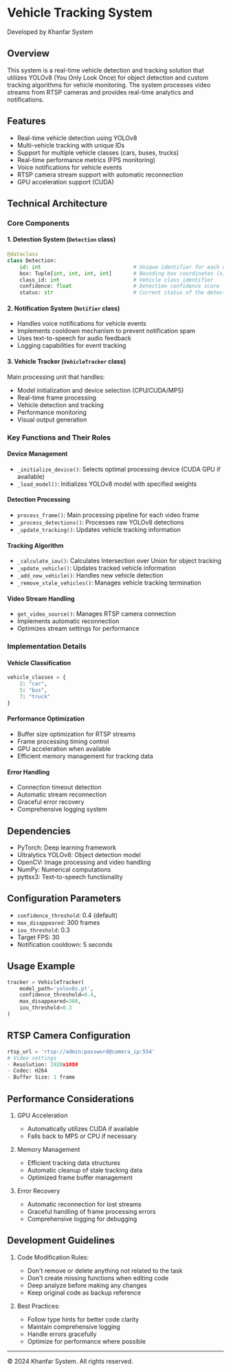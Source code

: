 # Vehicle Tracking System
Developed by Khanfar System

## Overview
This system is a real-time vehicle detection and tracking solution that utilizes YOLOv8 (You Only Look Once) for object detection and custom tracking algorithms for vehicle monitoring. The system processes video streams from RTSP cameras and provides real-time analytics and notifications.

## Features
- Real-time vehicle detection using YOLOv8
- Multi-vehicle tracking with unique IDs
- Support for multiple vehicle classes (cars, buses, trucks)
- Real-time performance metrics (FPS monitoring)
- Voice notifications for vehicle events
- RTSP camera stream support with automatic reconnection
- GPU acceleration support (CUDA)

## Technical Architecture

### Core Components

#### 1. Detection System (`Detection` class)
```python
@dataclass
class Detection:
    id: int                              # Unique identifier for each detection
    box: Tuple[int, int, int, int]       # Bounding box coordinates (x, y, w, h)
    class_id: int                        # Vehicle class identifier
    confidence: float                    # Detection confidence score
    status: str                          # Current status of the detection
```

#### 2. Notification System (`Notifier` class)
- Handles voice notifications for vehicle events
- Implements cooldown mechanism to prevent notification spam
- Uses text-to-speech for audio feedback
- Logging capabilities for event tracking

#### 3. Vehicle Tracker (`VehicleTracker` class)
Main processing unit that handles:
- Model initialization and device selection (CPU/CUDA/MPS)
- Real-time frame processing
- Vehicle detection and tracking
- Performance monitoring
- Visual output generation

### Key Functions and Their Roles

#### Device Management
- `_initialize_device()`: Selects optimal processing device (CUDA GPU if available)
- `_load_model()`: Initializes YOLOv8 model with specified weights

#### Detection Processing
- `process_frame()`: Main processing pipeline for each video frame
- `_process_detections()`: Processes raw YOLOv8 detections
- `_update_tracking()`: Updates vehicle tracking information

#### Tracking Algorithm
- `_calculate_iou()`: Calculates Intersection over Union for object tracking
- `_update_vehicle()`: Updates tracked vehicle information
- `_add_new_vehicle()`: Handles new vehicle detection
- `_remove_stale_vehicles()`: Manages vehicle tracking termination

#### Video Stream Handling
- `get_video_source()`: Manages RTSP camera connection
- Implements automatic reconnection
- Optimizes stream settings for performance

### Implementation Details

#### Vehicle Classification
```python
vehicle_classes = {
    2: "car",
    5: "bus",
    7: "truck"
}
```

#### Performance Optimization
- Buffer size optimization for RTSP streams
- Frame processing timing control
- GPU acceleration when available
- Efficient memory management for tracking data

#### Error Handling
- Connection timeout detection
- Automatic stream reconnection
- Graceful error recovery
- Comprehensive logging system

## Dependencies
- PyTorch: Deep learning framework
- Ultralytics YOLOv8: Object detection model
- OpenCV: Image processing and video handling
- NumPy: Numerical computations
- pyttsx3: Text-to-speech functionality

## Configuration Parameters
- `confidence_threshold`: 0.4 (default)
- `max_disappeared`: 300 frames
- `iou_threshold`: 0.3
- Target FPS: 30
- Notification cooldown: 5 seconds

## Usage Example
```python
tracker = VehicleTracker(
    model_path='yolov8s.pt',
    confidence_threshold=0.4,
    max_disappeared=300,
    iou_threshold=0.3
)
```

## RTSP Camera Configuration
```python
rtsp_url = 'rtsp://admin:password@camera_ip:554'
# Video settings
- Resolution: 1920x1080
- Codec: H264
- Buffer Size: 1 frame
```

## Performance Considerations
1. GPU Acceleration
   - Automatically utilizes CUDA if available
   - Falls back to MPS or CPU if necessary

2. Memory Management
   - Efficient tracking data structures
   - Automatic cleanup of stale tracking data
   - Optimized frame buffer management

3. Error Recovery
   - Automatic reconnection for lost streams
   - Graceful handling of frame processing errors
   - Comprehensive logging for debugging

## Development Guidelines
1. Code Modification Rules:
   - Don't remove or delete anything not related to the task
   - Don't create missing functions when editing code
   - Deep analyze before making any changes
   - Keep original code as backup reference

2. Best Practices:
   - Follow type hints for better code clarity
   - Maintain comprehensive logging
   - Handle errors gracefully
   - Optimize for performance where possible

---
© 2024 Khanfar System. All rights reserved.
